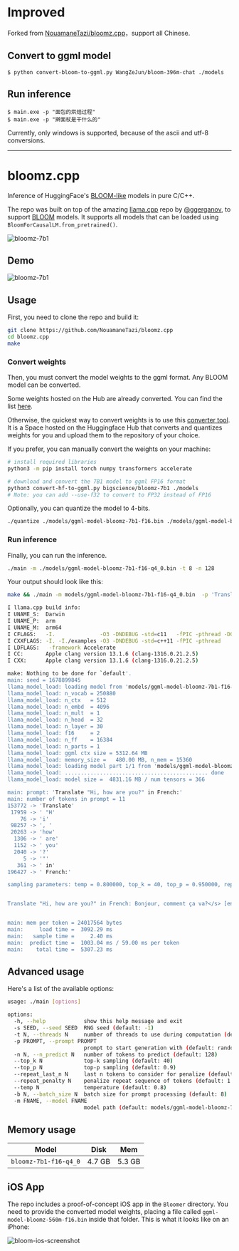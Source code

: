 # Improved	

Forked from [NouamaneTazi/bloomz.cpp](https://github.com/NouamaneTazi/bloomz.cpp)，support all Chinese.

## Convert to ggml model

```shell
$ python convert-bloom-to-ggml.py WangZeJun/bloom-396m-chat ./models 
```

## Run inference

```shell
$ main.exe -p "面包的烘焙过程"
$ main.exe -p "擀面杖是干什么的"
```

Currently, only windows is supported,  because of the ascii and utf-8 conversions.

------

# bloomz.cpp

Inference of HuggingFace's [BLOOM-like](https://huggingface.co/docs/transformers/model_doc/bloom) models in pure C/C++.

The repo was built on top of the amazing [llama.cpp](https://github.com/ggerganov/llama.cpp) repo by [@ggerganov](https://github.com/ggerganov), to support [BLOOM](https://huggingface.co/docs/transformers/model_doc/bloom) models. It supports all models that can be loaded using `BloomForCausalLM.from_pretrained()`.

![bloomz-7b1](assets/bloomz-demo.png)

## Demo

![bloomz-7b1](assets/bloomz-7b1.gif)

## Usage

First, you need to clone the repo and build it:

```bash
git clone https://github.com/NouamaneTazi/bloomz.cpp
cd bloomz.cpp
make
```

### Convert weights

Then, you must convert the model weights to the ggml format. Any BLOOM model can be converted.

Some weights hosted on the Hub are already converted. You can find the list [here](https://huggingface.co/models?other=bloom&other=ggml).

Otherwise, the quickest way to convert weights is to use this [converter tool](https://huggingface.co/spaces/Wauplin/bloomz.cpp-converter).
It is a Space hosted on the Huggingface Hub that converts and quantizes weights for you and upload them to the repository of your choice.

If you prefer, you can manually convert the weights on your machine:

```bash
# install required libraries
python3 -m pip install torch numpy transformers accelerate

# download and convert the 7B1 model to ggml FP16 format
python3 convert-hf-to-ggml.py bigscience/bloomz-7b1 ./models 
# Note: you can add --use-f32 to convert to FP32 instead of FP16
```

Optionally, you can quantize the model to 4-bits.

```bash
./quantize ./models/ggml-model-bloomz-7b1-f16.bin ./models/ggml-model-bloomz-7b1-f16-q4_0.bin 2
```

### Run inference

Finally, you can run the inference.

```bash
./main -m ./models/ggml-model-bloomz-7b1-f16-q4_0.bin -t 8 -n 128
```

Your output should look like this:

```bash
make && ./main -m models/ggml-model-bloomz-7b1-f16-q4_0.bin  -p 'Translate "Hi, how are you?" in French:' -t 8 -n 256

I llama.cpp build info: 
I UNAME_S:  Darwin
I UNAME_P:  arm
I UNAME_M:  arm64
I CFLAGS:   -I.              -O3 -DNDEBUG -std=c11   -fPIC -pthread -DGGML_USE_ACCELERATE
I CXXFLAGS: -I. -I./examples -O3 -DNDEBUG -std=c++11 -fPIC -pthread
I LDFLAGS:   -framework Accelerate
I CC:       Apple clang version 13.1.6 (clang-1316.0.21.2.5)
I CXX:      Apple clang version 13.1.6 (clang-1316.0.21.2.5)

make: Nothing to be done for `default'.
main: seed = 1678899845
llama_model_load: loading model from 'models/ggml-model-bloomz-7b1-f16-q4_0.bin' - please wait ...
llama_model_load: n_vocab = 250880
llama_model_load: n_ctx   = 512
llama_model_load: n_embd  = 4096
llama_model_load: n_mult  = 1
llama_model_load: n_head  = 32
llama_model_load: n_layer = 30
llama_model_load: f16     = 2
llama_model_load: n_ff    = 16384
llama_model_load: n_parts = 1
llama_model_load: ggml ctx size = 5312.64 MB
llama_model_load: memory_size =   480.00 MB, n_mem = 15360
llama_model_load: loading model part 1/1 from 'models/ggml-model-bloomz-7b1-f16-q4_0.bin'
llama_model_load: ............................................. done
llama_model_load: model size =  4831.16 MB / num tensors = 366

main: prompt: 'Translate "Hi, how are you?" in French:'
main: number of tokens in prompt = 11
153772 -> 'Translate'
 17959 -> ' "H'
    76 -> 'i'
 98257 -> ', '
 20263 -> 'how'
  1306 -> ' are'
  1152 -> ' you'
  2040 -> '?'
     5 -> '"'
   361 -> ' in'
196427 -> ' French:'

sampling parameters: temp = 0.800000, top_k = 40, top_p = 0.950000, repeat_last_n = 64, repeat_penalty = 1.300000


Translate "Hi, how are you?" in French: Bonjour, comment ça va?</s> [end of text]


main: mem per token = 24017564 bytes
main:     load time =  3092.29 ms
main:   sample time =     2.40 ms
main:  predict time =  1003.04 ms / 59.00 ms per token
main:    total time =  5307.23 ms
```

## Advanced usage

Here's a list of the available options:

```bash
usage: ./main [options]

options:
  -h, --help            show this help message and exit
  -s SEED, --seed SEED  RNG seed (default: -1)
  -t N, --threads N     number of threads to use during computation (default: 4)
  -p PROMPT, --prompt PROMPT
                        prompt to start generation with (default: random)
  -n N, --n_predict N   number of tokens to predict (default: 128)
  --top_k N             top-k sampling (default: 40)
  --top_p N             top-p sampling (default: 0.9)
  --repeat_last_n N     last n tokens to consider for penalize (default: 64)
  --repeat_penalty N    penalize repeat sequence of tokens (default: 1.3)
  --temp N              temperature (default: 0.8)
  -b N, --batch_size N  batch size for prompt processing (default: 8)
  -m FNAME, --model FNAME
                        model path (default: models/ggml-model-bloomz-7b1-f16-q4_0.bin)
```

## Memory usage

| Model | Disk | Mem |
| --- | --- | --- |
| `bloomz-7b1-f16-q4_0` | 4.7 GB | 5.3 GB |

## iOS App

The repo includes a proof-of-concept iOS app in the `Bloomer` directory. You need to provide the converted model weights, placing a file called `ggml-model-bloomz-560m-f16.bin` inside that folder. This is what it looks like on an iPhone:

![bloom-ios-screenshot](assets/bloom-ios.png)
